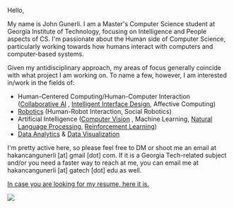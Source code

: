 Hello,

My name is John Gunerli. I am a Master's Computer Science student at Georgia Institute of Technology, focusing on Intelligence and People aspects of CS. I'm passionate about the Human side of Computer Science, particularly working towards how humans interact with computers and computer-based systems.

Given my antidisciplinary approach, my areas of focus generally coincide with what project I am working on. To name a few, however, I am interested in/work in the fields of:

- Human-Centered Computing/Human-Computer Interaction ([Collaborative AI](https://github.com/search?q=owner%3Ahakancangunerli+owner%3Ajohngunerli+topic%3Acollaborative-ai&type=repositories) , [Intelligent Interface Design](https://github.com/search?q=owner%3Ahakancangunerli+owner%3Ajohngunerli+topic%3Aanalytics&type=repositories), Affective Computing)
- [Robotics](https://github.com/search?q=user%3Ajohngunerli+user%3Ahakancangunerli+topic%3Arobotics&type=repositories&ref=advsearch) (Human-Robot Interaction, Social Robotics)
- Artificial Intelligence ([Computer Vision](https://github.com/search?q=user%3Ajohngunerli+user%3Ahakancangunerli+topic%3Acomputer-vision&type=repositories&ref=advsearch) , Machine Learning, [Natural Language Processing](https://github.com/search?q=user%3Ajohngunerli+user%3Ahakancangunerli+topic%3Anlp&type=repositories&ref=advsearch), [Reinforcement Learning](https://github.com/search?q=user%3Ajohngunerli+user%3Ahakancangunerli+topic%3Areinforcement-learning&type=repositories&ref=advsearch))
- [Data Analytics](https://github.com/search?q=owner%3Ahakancangunerli+owner%3Ajohngunerli+topic%3Aanalytics&type=repositories) & [Data Visualization](https://github.com/search?q=owner%3Ahakancangunerli+owner%3Ajohngunerli+topic%3Adata-visualization&type=repositories)





I'm pretty active here, so please feel free to DM or shoot me an email at hakancangunerli [at] gmail [dot] com. If it is a Georgia Tech-related subject and/or you need a faster way to reach at me, you can email me at hakancangunerli [at] gatech [dot] edu as well.

[In case you are looking for my resume, here it is.](https://github.com/johngunerli/resume/blob/master/resume.pdf)

![](https://github-readme-stats.vercel.app/api/top-langs/?username=hakancangunerli&layout=compact&hide=tex,html,shell,CSS,Ruby,Makefile,EmberScript,MATLAB,C,Jupyter%20Notebook&langs_count=6&exclude_repo=2015-csharp,gt_code,gsu_code,uga_code,uga_robotics)
